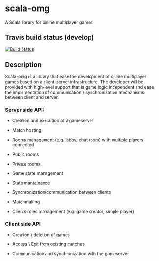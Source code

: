 # scala-omg
A Scala library for online multiplayer games

## Travis build status (develop)
[![Build Status](https://travis-ci.com/StefanoSalvatori/PPS-18-scala-omg.svg?branch=develop)](https://travis-ci.com/StefanoSalvatori/PPS-18-scala-omg)

## Description

Scala-omg is a library that ease the development of online multiplayer games based on a client-server infrastructure.
The developer will be provided with high-level support that is game logic independent and ease the implementation of communication / synchronization mechanisms between client and server.

 
### Server side API:

- Creation and execution of a gameserver

- Match hosting

- Rooms management (e.g. lobby, chat room) with multiple players connected

- Public rooms

- Private rooms

- Game state management

- State mantainance

- Synchronization/communication between clients

- Matchmaking

- Clients roles management (e.g. game creator, simple player)


### Client side API

- Creation \ deletion of games

- Access \ Exit from existing matches

- Communication and synchronization with the gameserver
